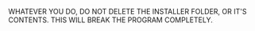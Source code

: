 WHATEVER YOU DO, DO NOT DELETE THE INSTALLER FOLDER, OR IT'S CONTENTS. THIS WILL BREAK THE PROGRAM COMPLETELY.